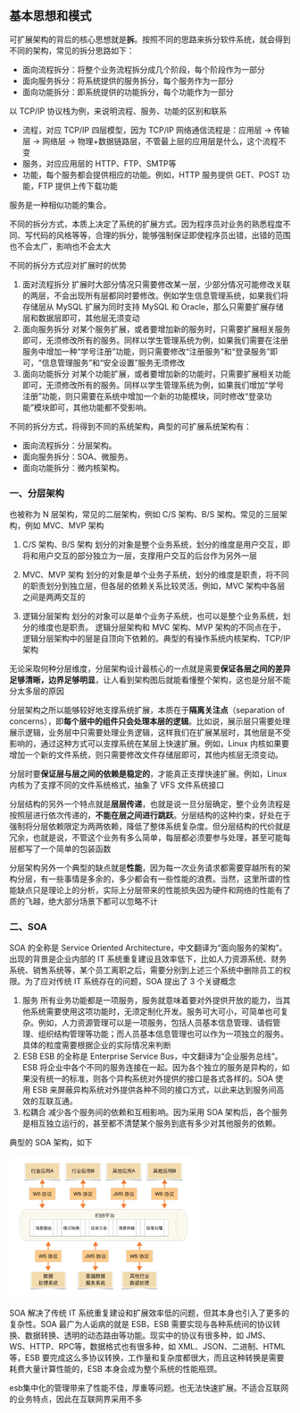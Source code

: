 ## 基本思想和模式

可扩展架构的背后的核心思想就是**拆**。按照不同的思路来拆分软件系统，就会得到不同的架构，常见的拆分思路如下：

- 面向流程拆分：将整个业务流程拆分成几个阶段，每个阶段作为一部分
- 面向服务拆分：将系统提供的服务拆分，每个服务作为一部分
- 面向功能拆分：即系统提供的功能拆分，每个功能作为一部分

以 TCP/IP 协议栈为例，来说明流程、服务、功能的区别和联系

- 流程，对应 TCP/IP 四层模型，因为 TCP/IP 网络通信流程是：应用层 -> 传输层 -> 网络层 -> 物理+数据链路层，不管最上层的应用层是什么，这个流程不变
- 服务，对应应用层的 HTTP、FTP、SMTP等
- 功能，每个服务都会提供相应的功能。例如，HTTP 服务提供 GET、POST 功能，FTP 提供上传下载功能

服务是一种相似功能的集合。

不同的拆分方式，本质上决定了系统的扩展方式。因为程序员对业务的熟悉程度不同、写代码的风格等等，合理的拆分，能够强制保证即使程序员出错，出错的范围也不会太广，影响也不会太大

不同的拆分方式应对扩展时的优势

1. 面对流程拆分
    扩展时大部分情况只需要修改某一层，少部分情况可能修改关联的两层，不会出现所有层都同时要修改。例如学生信息管理系统，如果我们将存储层从 MySQL 扩展为同时支持 MySQL 和 Oracle，那么只需要扩展存储层和数据层即可，其他层无须变动
2. 面向服务拆分
    对某个服务扩展，或者要增加新的服务时，只需要扩展相关服务即可，无须修改所有的服务。同样以学生管理系统为例，如果我们需要在注册服务中增加一种“学号注册”功能，则只需要修改“注册服务”和“登录服务”即可，“信息管理服务”和“安全设置”服务无须修改
3. 面向功能拆分
    对某个功能扩展，或者要增加新的功能时，只需要扩展相关功能即可，无须修改所有的服务。同样以学生管理系统为例，如果我们增加“学号注册”功能，则只需要在系统中增加一个新的功能模块，同时修改“登录功能”模块即可，其他功能都不受影响。

不同的拆分方式，将得到不同的系统架构，典型的可扩展系统架构有：

- 面向流程拆分：分层架构。
- 面向服务拆分：SOA、微服务。
- 面向功能拆分：微内核架构。

### 一、分层架构

也被称为 N 层架构，常见的二层架构，例如 C/S 架构、B/S 架构。常见的三层架构，例如 MVC、MVP 架构

1. C/S 架构、B/S 架构
    划分的对象是整个业务系统，划分的维度是用户交互，即将和用户交互的部分独立为一层，支撑用户交互的后台作为另外一层

2. MVC、MVP 架构
    划分的对象是单个业务子系统，划分的维度是职责，将不同的职责划分到独立层，但各层的依赖关系比较灵活。例如，MVC 架构中各层之间是两两交互的
3. 逻辑分层架构
    划分的对象可以是单个业务子系统，也可以是整个业务系统，划分的维度也是职责。
    逻辑分层架构和 MVC 架构、MVP 架构的不同点在于，逻辑分层架构中的层是自顶向下依赖的。典型的有操作系统内核架构、TCP/IP 架构

无论采取何种分层维度，分层架构设计最核心的一点就是需要**保证各层之间的差异足够清晰，边界足够明显**，让人看到架构图后就能看懂整个架构，这也是分层不能分太多层的原因

分层架构之所以能够较好地支撑系统扩展，本质在于**隔离关注点**（separation of concerns），即**每个层中的组件只会处理本层的逻辑**。比如说，展示层只需要处理展示逻辑，业务层中只需要处理业务逻辑，这样我们在扩展某层时，其他层是不受影响的，通过这种方式可以支撑系统在某层上快速扩展。例如，Linux 内核如果要增加一个新的文件系统，则只需要修改文件存储层即可，其他内核层无须变动。

分层时要**保证层与层之间的依赖是稳定的**，才能真正支撑快速扩展。例如，Linux 内核为了支撑不同的文件系统格式，抽象了 VFS 文件系统接口

分层结构的另外一个特点就是**层层传递**，也就是说一旦分层确定，整个业务流程是按照层进行依次传递的，**不能在层之间进行跳跃**。分层结构的这种约束，好处在于强制将分层依赖限定为两两依赖，降低了整体系统复杂度。但分层结构的代价就是冗余，也就是说，不管这个业务有多么简单，每层都必须要参与处理，甚至可能每层都写了一个简单的包装函数

分层架构另外一个典型的缺点就是**性能**，因为每一次业务请求都需要穿越所有的架构分层，有一些事情是多余的，多少都会有一些性能的浪费。当然，这里所谓的性能缺点只是理论上的分析，实际上分层带来的性能损失因为硬件和网络的性能有了质的飞越，绝大部分场景下都可以忽略不计

### 二、SOA

SOA 的全称是 Service Oriented Architecture，中文翻译为“面向服务的架构”。出现的背景是企业内部的 IT 系统重复建设且效率低下，比如人力资源系统、财务系统、销售系统等，某个员工离职之后，需要分别到上述三个系统中删除员工的权限。为了应对传统 IT 系统存在的问题，SOA 提出了 3 个关键概念

1. 服务
    所有业务功能都是一项服务，服务就意味着要对外提供开放的能力，当其他系统需要使用这项功能时，无须定制化开发。服务可大可小，可简单也可复杂。例如，人力资源管理可以是一项服务，包括人员基本信息管理、请假管理、组织结构管理等功能；而人员基本信息管理也可以作为一项独立的服务。具体的粒度需要根据企业的实际情况来判断
2. ESB
    ESB 的全称是 Enterprise Service Bus，中文翻译为“企业服务总线”。ESB 将企业中各个不同的服务连接在一起。因为各个独立的服务是异构的，如果没有统一的标准，则各个异构系统对外提供的接口是各式各样的。SOA 使用 ESB 来屏蔽异构系统对外提供各种不同的接口方式，以此来达到服务间高效的互联互通。
3. 松耦合
    减少各个服务间的依赖和互相影响。因为采用 SOA 架构后，各个服务是相互独立运行的，甚至都不清楚某个服务到底有多少对其他服务的依赖。

典型的 SOA 架构，如下

<img src="./image/SOA架构.png" alt="SOA架构" style="zoom:33%;" />

SOA 解决了传统 IT 系统重复建设和扩展效率低的问题，但其本身也引入了更多的复杂性。SOA 最广为人诟病的就是 ESB，ESB 需要实现与各种系统间的协议转换、数据转换、透明的动态路由等功能。现实中的协议有很多种，如 JMS、WS、HTTP、RPC等，数据格式也有很多种，如 XML、JSON、二进制、HTML等，ESB 要完成这么多协议转换，工作量和复杂度都很大，而且这种转换是需要耗费大量计算性能的，ESB 本身会成为整个系统的性能瓶颈。

esb集中化的管理带来了性能不佳，厚重等问题。也无法快速扩展。不适合互联网的业务特点，因此在互联网界采用不多

